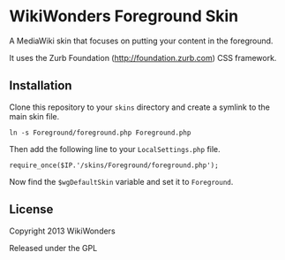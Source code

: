 # WikiWonders Foreground Skin

A MediaWiki skin that focuses on putting your content in the foreground.

It uses the Zurb Foundation (http://foundation.zurb.com) CSS framework.

## Installation

Clone this repository to your `skins` directory and create a symlink to the main skin file.

    ln -s Foreground/foreground.php Foreground.php

Then add the following line to your `LocalSettings.php` file.

    require_once($IP.'/skins/Foreground/foreground.php');

Now find the `$wgDefaultSkin` variable and set it to `Foreground`.

## License

Copyright 2013 WikiWonders

Released under the GPL
